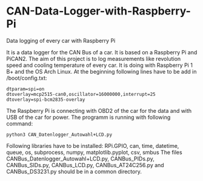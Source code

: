 # CAN-Data-Logger-with-Raspberry-Pi
Data logging of every car with Raspberry Pi

It is a data logger for the CAN Bus of a car. It is based on a Raspberry Pi and PiCAN2. The aim of this project is to log measurements like revolution speed and cooling temperature of every car.
It is doing with Raspberry Pi 1 B+ and the OS Arch Linux. 
At the beginning following lines have to be add in /boot/config.txt:

	dtparam=spi=on
	dtoverlay=mcp2515-can0,oscillator=16000000,interrupt=25
	dtoverlay=spi-bcm2835-overlay

The Raspberry Pi is connecting with OBD2 of the car for the data and with USB of the car for power. 
The programm is running with following command:

	python3 CAN_Datenlogger_Autowahl+LCD.py 
	
Following libraries have to be installed: RPi.GPIO, can, time, datetime, queue, os, subprocess, numpy, matplotlib.pyplot, csv, smbus
The files CANBus_Datenlogger_Autowahl+LCD.py, CANBus_PIDs.py, CANBus_SIDs.py, CANBus_LCD.py, CANBus_AT24C256.py and CANBus_DS3231.py should be in a common directory.
